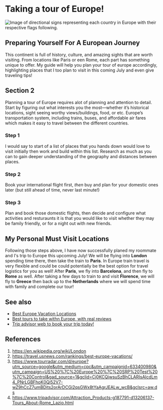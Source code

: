 # Taking a tour of Europe!
![Image of directional signs representing each country in Europe with their respective flags following.](https://static.euronews.com/articles/stories/08/41/38/52/1200x675_cmsv2_56e7f1d8-84a3-5f52-81ba-2b1368d2a55d-8413852.jpg)

## Preparing Yourself For A European Journey
This continent is full of history, culture, and amazing sights that are worth visiting. From locations like Paris or een Rome, each part has something unique to offer. My guide will help you plan your tour of europe accordingly, highlighting places that I too plan to visit in this coming July and even give traveling tips!

## Section 2
Planning a tour of Europe requires alot of planning and attention to detail. Start by figuring out what interests you the most—whether it’s historical locations, sight seeing worthy views/buildings, food, or etc. Europe’s transportation system, including trains, buses, and affordable air fares which makes it easy to travel between the different countries.
### Step 1
I would say to start of a list of places that you hands down would love to visit initially then work and build within this list. Research as much as you can to gain deeper understanding of the geography and distances between places. 
### Step 2
Book your international flight first, *then* buy and plan for your domestic ones later (but still ahead of time, never last minute!)
### Step 3
Plan and book those domestic flights, then decide and configure what activities and resturaunts it is that you would like to visit whether they may be family friendly, or for a night out with new friends. 
## My Personal Must Visit Locations
Following those steps above, I have now successfully planed my roommate and I's trip to Europe this upcoming July! We will be flying into **London** spending time there, then take the train to **Paris**. In Europe train travel is very flexible and could be could potentially be the best option for travel logistics for you as well! After **Paris**, we fly into **Barcelona**, and then fly to **Rome** as well. After taking a few days to train to and visit **Florence**, we will fly to **Greece** then back up to the **Netherlands** where we will spend time with family and complete our tour!

## See also
- [Best Europe Vacation Locations](https://travel.usnews.com/rankings/best-europe-vacations/)
- [Best tours to take withn Europe, with real reviews](https://www.tourradar.com/d/europe?utm_source=google&utm_medium=cpc&utm_campaignid=633400980&utm_campaign=US%20%7C%20Europe%20%7C%20SRP%20Test%20%7C%20Control&gad_source=1&gclid=Cj0KCQjwsuSzBhCLARIsAIcdLm4_PNrLGBFhoK0Qi52V7-wZ9hCcZ7umBDits2orArDCGi2qsGWx8tYaAgrJEALw_wcB&gclsrc=aw.ds)
- [Trip advisor web to book your trip today!](https://www.tripadvisor.com/Attraction_Products-g187791-d13206137-Tours_About-Rome_Lazio.html)

## References
1. https://en.wikipedia.org/wiki/London 
2. https://travel.usnews.com/rankings/best-europe-vacations/
3. https://www.tourradar.com/d/europe?utm_source=google&utm_medium=cpc&utm_campaignid=633400980&utm_campaign=US%20%7C%20Europe%20%7C%20SRP%20Test%20%7C%20Control&gad_source=1&gclid=Cj0KCQjwsuSzBhCLARIsAIcdLm4_PNrLGBFhoK0Qi52V7-wZ9hCcZ7umBDits2orArDCGi2qsGWx8tYaAgrJEALw_wcB&gclsrc=aw.ds
4. https://www.tripadvisor.com/Attraction_Products-g187791-d13206137-Tours_About-Rome_Lazio.html